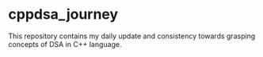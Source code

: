 # cppdsa_journey
This repository contains my daily update and consistency towards grasping concepts of DSA in C++ language.

